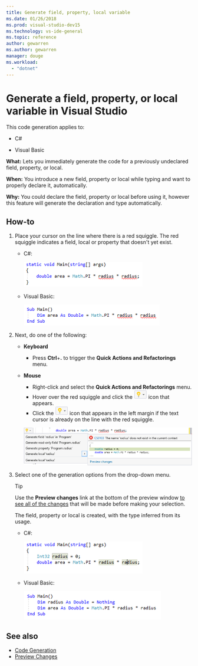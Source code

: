 ```yaml
---
title: Generate field, property, local variable
ms.date: 01/26/2018
ms.prod: visual-studio-dev15
ms.technology: vs-ide-general
ms.topic: reference
author: gewarren
ms.author: gewarren
manager: douge
ms.workload:
  - "dotnet"
---
```

# Generate a field, property, or local variable in Visual Studio

This code generation applies to:

- C#

- Visual Basic

**What:** Lets you immediately generate the code for a previously undeclared field, property, or local.

**When:** You introduce a new field, property or local while typing and want to properly declare it, automatically.

**Why:** You could declare the field, property or local before using it, however this feature will generate the declaration and type automatically.

## How-to

1. Place your cursor on the line where there is a red squiggle. The red squiggle indicates a field, local or property that doesn't yet exist.

   - C#:

       ![Highlighted code C#](media/field-highlight-cs.png)

   - Visual Basic:

       ![Highlighted code VB](media/field-highlight-vb.png)

2. Next, do one of the following:

   - **Keyboard**
      - Press **Ctrl**+**.** to trigger the **Quick Actions and Refactorings** menu.
   - **Mouse**
      - Right-click and select the **Quick Actions and Refactorings** menu.
      - Hover over the red squiggle and click the ![Lightbulb](media/bulb-cs.png) icon that appears.
      - Click the ![Lightbulb](media/bulb-cs.png) icon that appears in the left margin if the text cursor is already on the line with the red squiggle.

      ![Generate field/property/local preview](media/field-preview-cs.png)

3. Select one of the generation options from the drop-down menu.

   > [!TIP]
   > Use the **Preview changes** link at the bottom of the preview window [to see all of the changes](../../ide/preview-changes.md) that will be made before making your selection.

   The field, property or local is created, with the type inferred from its usage.

   - C#:

       ![Generate method result C#](media/field-result-cs.png)

   - Visual Basic:

       ![Generate method result VB](media/field-result-vb.png)

## See also

- [Code Generation](../code-generation-in-visual-studio.md)
- [Preview Changes](../../ide/preview-changes.md)